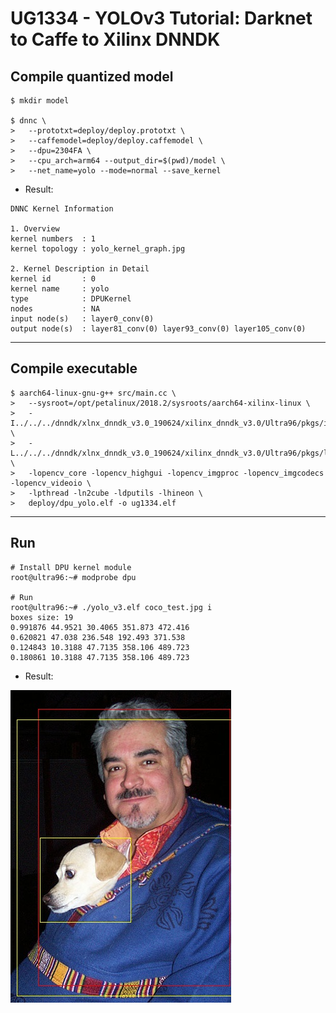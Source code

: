 # UG1334 - YOLOv3 Tutorial: Darknet to Caffe to Xilinx DNNDK

## Compile quantized model

```shell-session
$ mkdir model

$ dnnc \
>   --prototxt=deploy/deploy.prototxt \
>   --caffemodel=deploy/deploy.caffemodel \
>   --dpu=2304FA \
>   --cpu_arch=arm64 --output_dir=$(pwd)/model \
>   --net_name=yolo --mode=normal --save_kernel
```

- Result:

```shell-session
DNNC Kernel Information

1. Overview
kernel numbers  : 1
kernel topology : yolo_kernel_graph.jpg

2. Kernel Description in Detail
kernel id       : 0
kernel name     : yolo
type            : DPUKernel
nodes           : NA
input node(s)   : layer0_conv(0) 
output node(s)  : layer81_conv(0) layer93_conv(0) layer105_conv(0) 
```

***

## Compile executable

```shell-session
$ aarch64-linux-gnu-g++ src/main.cc \
>   --sysroot=/opt/petalinux/2018.2/sysroots/aarch64-xilinx-linux \
>   -I../../../dnndk/xlnx_dnndk_v3.0_190624/xilinx_dnndk_v3.0/Ultra96/pkgs/include \
>   -L../../../dnndk/xlnx_dnndk_v3.0_190624/xilinx_dnndk_v3.0/Ultra96/pkgs/lib \
>   -lopencv_core -lopencv_highgui -lopencv_imgproc -lopencv_imgcodecs -lopencv_videoio \
>   -lpthread -ln2cube -ldputils -lhineon \
>   deploy/dpu_yolo.elf -o ug1334.elf
```

***

## Run

```shell-session
# Install DPU kernel module
root@ultra96:~# modprobe dpu

# Run
root@ultra96:~# ./yolo_v3.elf coco_test.jpg i
boxes size: 19
0.991876 44.9521 30.4065 351.873 472.416
0.620821 47.038 236.548 192.493 371.538
0.124843 10.3188 47.7135 358.106 489.723
0.180861 10.3188 47.7135 358.106 489.723
```

- Result:

![yolo detection result](result.jpg)
